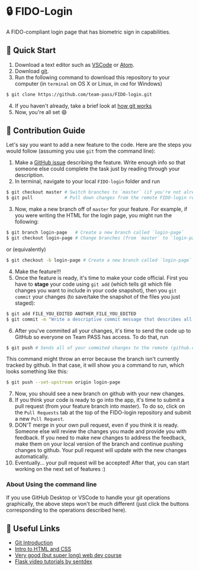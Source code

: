 # :lock: FIDO-Login
A FIDO-compliant login page that has biometric sign in capabilities.


## :pushpin: Quick Start
1. Download a text editor such as [VSCode](https://code.visualstudio.com/) or [Atom](https://atom.io/).
2. Download [git](https://git-scm.com/downloads).
3. Run the following command to download this repository to your computer (in `terminal` on OS X or Linux, in `cmd` for Windows)
```bash
$ git clone https://github.com/team-pass/FIDO-login.git
```
4. If you haven't already, take a brief look at [how git works](https://guides.github.com/introduction/git-handbook/)
4. Now, you're all set :smile:

## :rocket: Contribution Guide
Let's say you want to add a new feature to the code. Here are the steps you would follow (assuming you use `git` from the command line):

1. Make a [GitHub issue](https://github.com/team-pass/FIDO-login/issues) describing the feature. Write enough info so that someone else could complete the task just by reading through your description.
2. In terminal, navigate to your local `FIDO-login` folder and run
```bash
$ git checkout master # Switch branches to `master` (if you're not already there)
$ git pull            # Pull down changes from the remote FIDO-login repository (on github.com)
```
3. Now, make a new branch off of `master` for your feature. For example, if you were writing the HTML for the login page, you might run the following:
```bash
$ git branch login-page   # Create a new branch called `login-page`
$ git checkout login-page # Change branches (from `master` to `login-page`)
```
or (equivalently)
```bash
$ git checkout -b login-page # Create a new branch called `login-page` and check it out
```
4. Make the feature!!!
5. Once the feature is ready, it's time to make your code official. First you have to **stage** your code using `git add` (which tells git which file changes you want to include in your code snapshot), then you `git commit` your changes (to save/take the snapshot of the files you just staged):
```bash
$ git add FILE_YOU_EDITED ANOTHER_FILE_YOU_EDITED
$ git commit -m "Write a descriptive commit message that describes all of the changes you made"
```
6. After you've commited all your changes, it's time to send the code up to GitHub so everyone on Team PASS has access. To do that, run
```bash
$ git push # Sends all of your commited changes to the remote (github.com)
```
This command might throw an error because the branch isn't currently tracked by github. In that case, it will show you a command to run, which looks something like this:
```bash
$ git push --set-upstream origin login-page
```
7. Now, you should see a new branch on github with your new changes.
8. If you think your code is ready to go into the app, it's time to submit a pull request (from your feature branch into master). To do so, click on the `Pull Requests` tab at the top of the FIDO-login repository and submit a new `Pull Request`.
9. DON'T merge in your own pull request, even if you think it is ready. Someone else will review the changes you made and provide you with feedback. If you need to make new changes to address the feedback, make them on your local version of the branch and continue pushing changes to github. Your pull request will update with the new changes automatically.
10. Eventually... your pull request will be accepted! After that, you can start working on the next set of features :)

### About Using the command line
If you use GitHub Desktop or VSCode to handle your git operations graphically, the above steps won't be much different (just click the buttons corresponding to the operations described here).

## :link: Useful Links
- [Git Introduction](https://guides.github.com/introduction/git-handbook/)
- [Intro to HTML and CSS](http://learn.shayhowe.com/html-css/)
- [Very good (but super long) web dev course](http://www.freecodecamp.com/)
- [Flask video tutorials by sentdex](https://pythonprogramming.net/practical-flask-introduction/)
